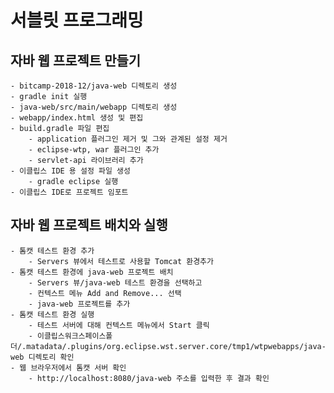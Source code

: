 # 서블릿 프로그래밍

## 자바 웹 프로젝트 만들기
    - bitcamp-2018-12/java-web 디렉토리 생성
    - gradle init 실행
    - java-web/src/main/webapp 디렉토리 생성
    - webapp/index.html 생성 및 편집
    - build.gradle 파일 편집
        - application 플러그인 제거 및 그와 관계된 설정 제거
        - eclipse-wtp, war 플러그인 추가
        - servlet-api 라이브러리 추가
    - 이클립스 IDE 용 설정 파일 생성
        - gradle eclipse 실행
    - 이클립스 IDE로 프로젝트 임포트

## 자바 웹 프로젝트 배치와 실행
    - 톰캣 테스트 환경 추가
        - Servers 뷰에서 테스트로 사용할 Tomcat 환경추가
    - 톰캣 테스트 환경에 java-web 프로젝트 배치
        - Servers 뷰/java-web 테스트 환경을 선택하고
        - 컨텍스트 메뉴 Add and Remove... 선택
        - java-web 프로젝트를 추가
    - 톰캣 테스트 환경 실행
        - 테스트 서버에 대해 컨텍스트 메뉴에서 Start 클릭
        - 이클립스워크스페이스폴더/.matadata/.plugins/org.eclipse.wst.server.core/tmp1/wtpwebapps/java-web 디렉토리 확인
    - 웹 브라우저에서 톰캣 서버 확인
        - http://localhost:8080/java-web 주소를 입력한 후 결과 확인